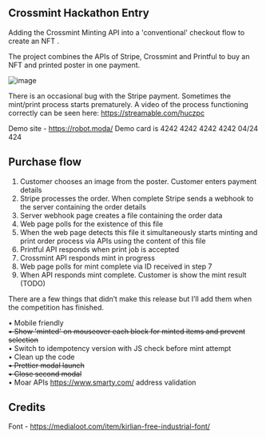 ## Crossmint Hackathon Entry

Adding the Crossmint Minting API into a 'conventional' checkout flow to create an NFT .

The project combines the APIs of Stripe, Crossmint and Printful to buy an NFT and printed poster in one payment.

![image](https://user-images.githubusercontent.com/60509953/185814159-cab1206e-450d-4d28-93be-e3ceac45daa4.png)

There is an occasional bug with the Stripe payment. Sometimes the mint/print process starts prematurely. A video of the process functioning correctly can be seen here:  https://streamable.com/huczpc

Demo site - https://robot.moda/
Demo card is 4242 4242 4242 4242 04/24 424

## Purchase flow

1)	Customer chooses an image from the poster. Customer enters payment details
2)	Stripe processes the order. When complete Stripe sends a webhook to the server containing the order details
3)	Server webhook page creates a file containing the order data
4)	Web page polls for the existence of this file
5)	When the web page detects this file it simultaneously starts minting and print order process via APIs using the content of this file
6)	Printful API responds when print job is accepted
7)	Crossmint API responds mint in progress
8)	Web page polls for mint complete via ID received in step 7
9)	When API responds mint complete. Customer is show the mint result (TODO)


There are a few things that didn’t make this release but I’ll add them when the competition has finished.

•	Mobile friendly  
~~•	Show 'minted' on mouseover each block for minted items and prevent selection~~  
•	Switch to idempotency version with JS check before mint attempt  
•	Clean up the code  
~~•	Prettier modal launch~~  
~~•	Close second modal~~  
•	Moar APIs https://www.smarty.com/ address validation  

## Credits

Font - https://medialoot.com/item/kirlian-free-industrial-font/
